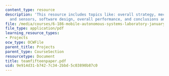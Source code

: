 ```yaml
---
content_type: resource
description: 'This resource includes topics like: overall strategy, mechanical design
  and sensors, software design, overall performance, and conclusions and suggestions.'
file: /media/courses/6-186-mobile-autonomous-systems-laboratory-january-iap-2005/9e914d31b7427c342bbd5c03890b87c0_teamfifteenpaper.pdf
file_type: application/pdf
learning_resource_types:
- Projects
ocw_type: OCWFile
parent_title: Projects
parent_type: CourseSection
resourcetype: Document
title: teamfifteenpaper.pdf
uid: 9e914d31-b742-7c34-2bbd-5c03890b87c0
---
```

